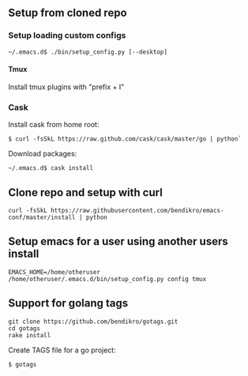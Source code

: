 ## Setup from cloned repo


### Setup loading custom configs

```
~/.emacs.d$ ./bin/setup_config.py [--desktop]
```

#### Tmux

Install tmux plugins with "prefix + I"

### Cask

Install cask from home root:
```
$ curl -fsSkL https://raw.github.com/cask/cask/master/go | python`
```

Download packages:
```
~/.emacs.d$ cask install
```

## Clone repo and setup with curl

```
curl -fsSkL https://raw.githubusercontent.com/bendikro/emacs-conf/master/install | python
```

## Setup emacs for a user using another users install

```
EMACS_HOME=/home/otheruser /home/otheruser/.emacs.d/bin/setup_config.py config tmux
```

## Support for golang tags

```
git clone https://github.com/bendikro/gotags.git
cd gotags
rake install
```

Create TAGS file for a go project:
```
$ gotags
```
